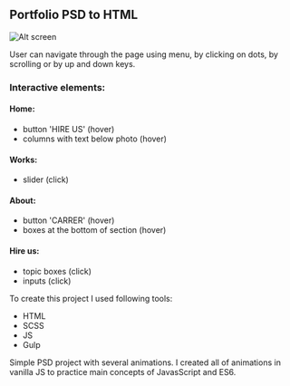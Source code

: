 ## Portfolio PSD to HTML

![Alt screen](https://raw.githubusercontent.com/Harleyowiec/PSDTemplate/master/psd-screen.PNG)

User can navigate through the page using menu, by clicking on dots, by scrolling or by up and down keys.

### Interactive elements:

#### Home:

- button 'HIRE US' (hover)
- columns with text below photo (hover)

#### Works:

- slider (click)

#### About:

- button 'CARRER' (hover)
- boxes at the bottom of section (hover)

#### Hire us:

- topic boxes (click)
- inputs (click)

To create this project I used following tools:

- HTML
- SCSS
- JS
- Gulp

Simple PSD project with several animations. I created all of animations in vanilla JS to practice main concepts of JavasScript and ES6.
